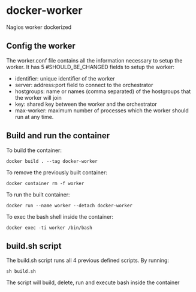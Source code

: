 # docker-worker

Nagios worker dockerized

## Config the worker

The worker.conf file contains all the information necessary to setup the worker. It has 5 #SHOULD_BE_CHANGED fields to setup the worker:

* identifier: unique identifier of the worker
* server: address:port field to connect to the orchestrator
* hostgroups: name or names (comma separated) of the hostgroups that the worker will join
* key: shared key between the worker and the orchestrator
* max-worker: maximum number of processes which the worker should run at any time.

## Build and run the container

To build the container:
```
docker build . --tag docker-worker

```

To remove the previously built container:
```
docker container rm -f worker
```

To run the built container:
```
docker run --name worker --detach docker-worker
```

To exec the bash shell inside the container:
```
docker exec -ti worker /bin/bash
```

## build.sh script

The build.sh script runs all 4 previous defined scripts. By running:
```
sh build.sh
```

The script will build, delete, run and execute bash inside the container